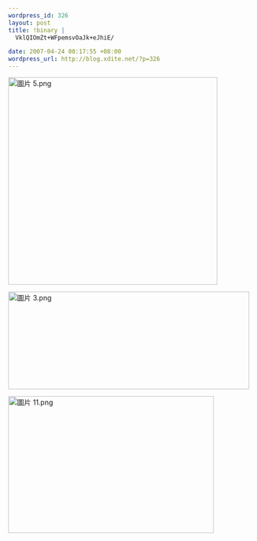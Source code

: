 ```yaml
--- 
wordpress_id: 326
layout: post
title: !binary |
  VklQIOmZt+WFpemsvOaJk+eJhiE/

date: 2007-04-24 00:17:55 +08:00
wordpress_url: http://blog.xdite.net/?p=326
---
```

<a href="http://www.flickr.com/photos/14765209@N00/470068325/" title="Photo Sharing"><img src="http://farm1.static.flickr.com/221/470068325_8f3811602b_o.png" width="424" height="421" alt="圖片 5.png" /></a>


<a href="http://www.flickr.com/photos/14765209@N00/470053566/" title="Photo Sharing"><img src="http://farm1.static.flickr.com/230/470053566_9cbcd89337_o.png" width="489" height="198" alt="圖片 3.png" /></a>


<a href="http://www.flickr.com/photos/14765209@N00/470068403/" title="Photo Sharing"><img src="http://farm1.static.flickr.com/184/470068403_6d899de20d_o.png" width="417" height="278" alt="圖片 11.png" /></a>
